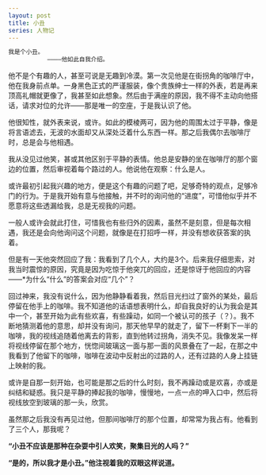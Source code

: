 ```yaml
---
layout: post
title: 小丑
series: 人物记
---
```


```markdown
我是个小丑。
           ————他如此自我介绍。
```
他不是个有趣的人，甚至可说是无趣到冷漠。第一次见他是在街拐角的咖啡厅中，他在我身前点单。一身黑色正式的严谨服装，像个贵族绅士一样的外表，若是再来顶高礼帽就更像了，我甚至如此想象。然后由于满座的原因，我不得不主动向他搭话，请求对位的允许——那是唯一的空座，于是我认识了他。

他很知性，就外表来说，或许。如此的模棱两可，因为他的周围太过于平静，像是将言语滤去，无波的水面却又从深处泛着什么东西一样。那之后我偶尔去咖啡厅时，总是会与他相遇。

我从没见过他笑，甚或其他区别于平静的表情。他总是安静的坐在咖啡厅的那个窗边的位置，然后审视着每个路过的人。他说他在观察：什么是人。

或许最初引起我兴趣的地方，便是这个有趣的问题了吧，足够奇特的观点，足够冷门的行为。于是我开始有意与他接触，并不时的询问他的“进度”，可惜他似乎并不愿意将这些透漏给我，总是无视我的问题。

一般人或许会就此打住，可惜我也有些归外的因素，虽然不是刻意，但是每次相遇，我还是会向他询问这个问题，就像是在打招呼一样，并没有想收获答案的执着。

但是有一天他突然回应了我：我看到了几个人，大约是3个。后来我仔细思索，对我当时震惊的原因，究竟是因为吃惊于他突兀的回应，还是惊讶于他回应的内容——*为什么“什么”的答案会对应“几个”？

回过神来，我没有说什么，因为他静静看着我，然后目光扫过了窗外的某处，最后停留在他手上的咖啡。我不知道他的话语想表明什么，却自我良好的认为我会是其中一个，甚至开始为此有些欢喜，有些躁动，如同一个被认可的孩子（？）。我不断地猜测着他的意思，却并没有询问，那天他早早的就走了，留下一杯剩下一半的咖啡，我的视线追随着他离去的背影，直到他转过拐角，消失不见。我像发呆一样将视线停留在那个地方，恍惚间玻璃这一面与那一面的风景叠在了一起，在那之中我看到了他留下的咖啡，咖啡在波动中反射出的过路的人，还有过路的人身上挂链上映射的我。

或许是自那一刻开始，也可能是那之后的什么时刻，我不再躁动或是欢喜，亦或是纠结和疑惑。我只是平静的捧起我的咖啡，慢慢地，一点一点的呷入口中，然后将视线放空到玻璃的那一头，欣赏。

虽然那之后我没有再见过他，但那间咖啡厅的那个位置，却常常为我占有。他看到了三个人，那我呢？

**“小丑不应该是那种在杂耍中引人欢笑，聚集目光的人吗？”**

**“是的，所以我才是小丑。”他注视着我的双眼这样说道。**
